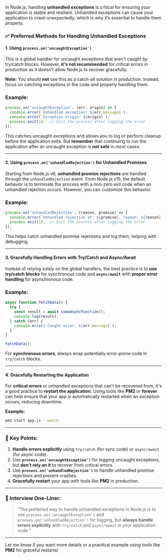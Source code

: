 In Node.js, handling **unhandled exceptions** is critical for ensuring your application is stable and resilient. Unhandled exceptions can cause your application to crash unexpectedly, which is why it’s essential to handle them properly.

### ✅ Preferred Methods for Handling Unhandled Exceptions

#### 1. **Using `process.on('uncaughtException')`**

This is a global handler for uncaught exceptions that aren't caught by try/catch blocks. However, **it's not recommended** for critical errors in production as it doesn't allow Node.js to recover gracefully.

**Note:** You should **not** use this as a catch-all solution in production. Instead, focus on catching exceptions in the code and properly handling them.

### Example:

```js
process.on('uncaughtException', (err, origin) => {
  console.error(`Unhandled exception: ${err.message}`);
  console.error(`Exception origin: ${origin}`);
  process.exit(1);  // Exit the process after logging the error
});
```

This catches uncaught exceptions and allows you to log or perform cleanup before the application exits. But **remember** that continuing to run the application after an uncaught exception is **not safe** in most cases.

---

#### 2. **Using `process.on('unhandledRejection')` for Unhandled Promises**

Starting from Node.js v6, **unhandled promise rejections** are handled through the `unhandledRejection` event. From Node.js v15, the default behavior is to terminate the process with a non-zero exit code when an unhandled rejection occurs. However, you can customize this behavior.

### Example:

```js
process.on('unhandledRejection', (reason, promise) => {
  console.error(`Unhandled rejection at: ${promise}, reason: ${reason}`);
  process.exit(1);  // Exit the process after logging the error
});
```

This helps catch unhandled promise rejections and log them, helping with debugging.

---

#### 3. **Gracefully Handling Errors with Try/Catch and Async/Await**

Instead of relying solely on the global handlers, the best practice is to **use try/catch blocks** for synchronous code and **`async/await`** with **proper error handling** for asynchronous code.

### Example:

```js
async function fetchData() {
  try {
    const result = await someAsyncFunction();
    console.log(result);
  } catch (err) {
    console.error(`Caught error: ${err.message}`);
  }
}

fetchData();
```

For **synchronous errors**, always wrap potentially error-prone code in `try/catch` blocks.

---

#### 4. **Gracefully Restarting the Application**

For **critical errors** or unhandled exceptions that can’t be recovered from, it's a good practice to **restart the application**. Using tools like **PM2** or **forever** can help ensure that your app is automatically restarted when an exception occurs, reducing downtime.

**Example:**

```bash
pm2 start app.js --watch
```

---

### 🧠 Key Points:

1. **Handle errors explicitly** using `try/catch` (for sync code) or `async/await` (for async code).
2. Use **`process.on('uncaughtException')`** for logging uncaught exceptions, but **don’t rely on it** to recover from critical errors.
3. Use **`process.on('unhandledRejection')`** to handle unhandled promise rejections and prevent crashes.
4. **Gracefully restart** your app with tools like **PM2** in production.

---

### 🧠 Interview One-Liner:

> "The preferred way to handle unhandled exceptions in Node.js is to use `process.on('uncaughtException')` and `process.on('unhandledRejection')` for logging, but **always handle errors explicitly** with `try/catch` and `async/await` in your application code."

---

Let me know if you want more details or a practical example using tools like **PM2** for graceful restarts!
